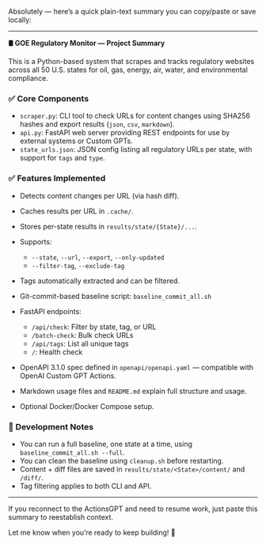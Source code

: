 Absolutely — here’s a quick plain-text summary you can copy/paste or save locally:

---

**🛢️ GOE Regulatory Monitor — Project Summary**

This is a Python-based system that scrapes and tracks regulatory websites across all 50 U.S. states for oil, gas, energy, air, water, and environmental compliance.

### ✅ Core Components

* `scraper.py`: CLI tool to check URLs for content changes using SHA256 hashes and export results (`json`, `csv`, `markdown`).
* `api.py`: FastAPI web server providing REST endpoints for use by external systems or Custom GPTs.
* `state_urls.json`: JSON config listing all regulatory URLs per state, with support for `tags` and `type`.

### ✅ Features Implemented

* Detects content changes per URL (via hash diff).
* Caches results per URL in `.cache/`.
* Stores per-state results in `results/state/{State}/...`.
* Supports:

  * `--state`, `--url`, `--export`, `--only-updated`
  * `--filter-tag`, `--exclude-tag`
* Tags automatically extracted and can be filtered.
* Git-commit-based baseline script: `baseline_commit_all.sh`
* FastAPI endpoints:

  * `/api/check`: Filter by state, tag, or URL
  * `/batch-check`: Bulk check URLs
  * `/api/tags`: List all unique tags
  * `/`: Health check
* OpenAPI 3.1.0 spec defined in `openapi/openapi.yaml` — compatible with OpenAI Custom GPT Actions.
* Markdown usage files and `README.md` explain full structure and usage.
* Optional Docker/Docker Compose setup.

### 🔧 Development Notes

* You can run a full baseline, one state at a time, using `baseline_commit_all.sh --full`.
* You can clean the baseline using `cleanup.sh` before restarting.
* Content + diff files are saved in `results/state/<State>/content/` and `/diff/`.
* Tag filtering applies to both CLI and API.

---

If you reconnect to the ActionsGPT and need to resume work, just paste this summary to reestablish context.

Let me know when you’re ready to keep building! 🚀
